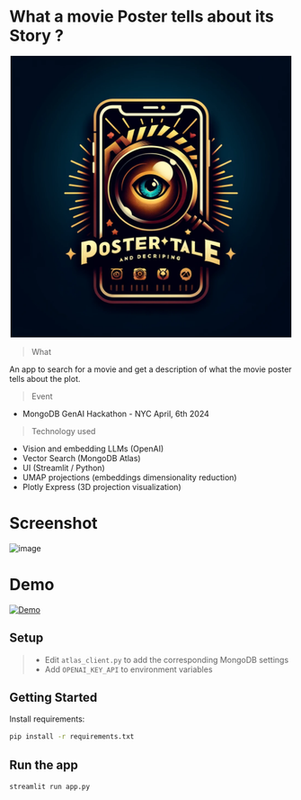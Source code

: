 # What a movie Poster tells about its Story ?

<p align="center"><img src="logo.png" width="500" /></p>

> What

An app to search for a movie and get a description of what the movie poster tells about the plot.

> Event

- MongoDB GenAI Hackathon - NYC April, 6th 2024


> Technology used

- Vision and embedding LLMs (OpenAI)
- Vector Search (MongoDB Atlas)
- UI (Streamlit / Python)
- UMAP projections (embeddings dimensionality reduction)
- Plotly Express (3D projection visualization)

# Screenshot

<img width="1429" alt="image" src="https://github.com/iamaziz/describe-movie-from-its-poster/assets/3298308/a0646673-633e-4d7b-90bc-b9f01f80e2bd">


# Demo

[![Demo](http://img.youtube.com/vi/elXIyfNfdC8/0.jpg)](http://www.youtube.com/watch?v=elXIyfNfdC8?si=HDFgKoeskBmilt9L)

## Setup

> - Edit `atlas_client.py` to add the corresponding MongoDB settings
> - Add `OPENAI_KEY_API` to environment variables

 ## Getting Started

 Install requirements:

```bash
pip install -r requirements.txt
```

## Run the app

```bash
streamlit run app.py
```

